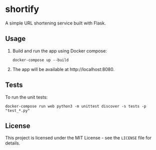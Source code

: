 # shortify

A simple URL shortening service built with Flask.

## Usage

1. Build and run the app using Docker compose:
    ```
    docker-compose up --build
    ```
2. The app will be available at http://localhost:8080.

## Tests

To run the unit tests:

```
docker-compose run web python3 -m unittest discover -s tests -p "test_*.py"
```

## License

This project is licensed under the MIT License - see the `LICENSE` file for details.